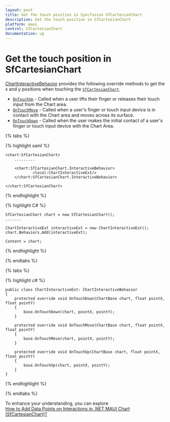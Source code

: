 ```yaml
---
layout: post
title: Get the touch position in Syncfusion SfCartesianChart
description: Get the touch position in SfCartesianChart
platform: maui
control: SfCartesianChart
documentation: ug
---
```


# Get the touch position in SfCartesianChart

[ChartInteractiveBehavior](https://help.syncfusion.com/cr/maui/Syncfusion.Maui.Charts.ChartInteractiveBehavior.html) provides the following override methods to get the x and y positions when touching the [`SfCartesianChart`](https://help.syncfusion.com/cr/maui/Syncfusion.Maui.Charts.SfCartesianChart.html?tabs=tabid-1).

* [`OnTouchUp`](https://help.syncfusion.com/cr/maui/Syncfusion.Maui.Charts.ChartBehavior.html#Syncfusion_Maui_Charts_ChartBehavior_OnTouchUp_Syncfusion_Maui_Charts_ChartBase_System_Single_System_Single_) - Called when a user lifts their finger or releases their touch input from the Chart area. 
* [`OnTouchMove`](https://help.syncfusion.com/cr/maui/Syncfusion.Maui.Charts.ChartBehavior.html#Syncfusion_Maui_Charts_ChartBehavior_OnTouchMove_Syncfusion_Maui_Charts_ChartBase_System_Single_System_Single_) - Called when a user's finger or touch input device is in contact with the Chart area and moves across its surface.
* [`OnTouchDown`](https://help.syncfusion.com/cr/maui/Syncfusion.Maui.Charts.ChartBehavior.html#Syncfusion_Maui_Charts_ChartBehavior_OnTouchDown_Syncfusion_Maui_Charts_ChartBase_System_Single_System_Single_) -  Called when the user makes the initial contact of a user's finger or touch input device with the Chart Area.

{% tabs %}

{% highlight xaml %}

    <chart:SfCartesianChart>
        .........

        <chart:SfCartesianChart.InteractiveBehavior>
                <local:ChartInteractiveExt/>
        </chart:SfCartesianChart.InteractiveBehavior>

    </chart:SfCartesianChart>

{% endhighlight %}

{% highlight C# %}

    SfCartesianChart chart = new SfCartesianChart();
    .......
    
    ChartInteractiveExt interactiveExt = new ChartInteractiveExt();
    chart.Behaviors.Add(interactiveExt);

    Content = chart;

{% endhighlight %}

{% endtabs %}

{% tabs %}

{% highlight c# %}

    public class ChartInteractiveExt: ChartInteractiveBehavior
    {
        protected override void OnTouchDown(ChartBase chart, float pointX, float pointY)
        {
            base.OnTouchDown(chart, pointX, pointY);
        }

        protected override void OnTouchMove(ChartBase chart, float pointX, float pointY)
        {
            base.OnTouchMove(chart, pointX, pointY);
        }

        protected override void OnTouchUp(ChartBase chart, float pointX, float pointY)
        {
            base.OnTouchUp(chart, pointX, pointY);
        }
    }

{% endhighlight  %}

{% endtabs %}

To enhance your understanding, you can explore  
[How to Add Data Points on Interactions in .NET MAUI Chart (SfCartesianChart)?](https://support.syncfusion.com/kb/article/13602/how-to-add-data-points-on-interactions-in-net-maui-chart-sfcartesianchart)
